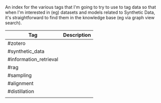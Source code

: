 An index for the various tags that I'm going to try to use to tag data so that when I'm interested in (eg) datasets and models related to Synthetic Data, it's straightforward to find them in the knowledge base (eg via graph view search).

| Tag                    | Description |
| ---------------------- | ----------- |
| #zotero                |             |
| #synthetic_data        |             |
| #information_retrieval |             |
| #rag                   |             |
| #sampling              |             |
| #alignment             |             |
| #distillation          |             |
|                        |             |
